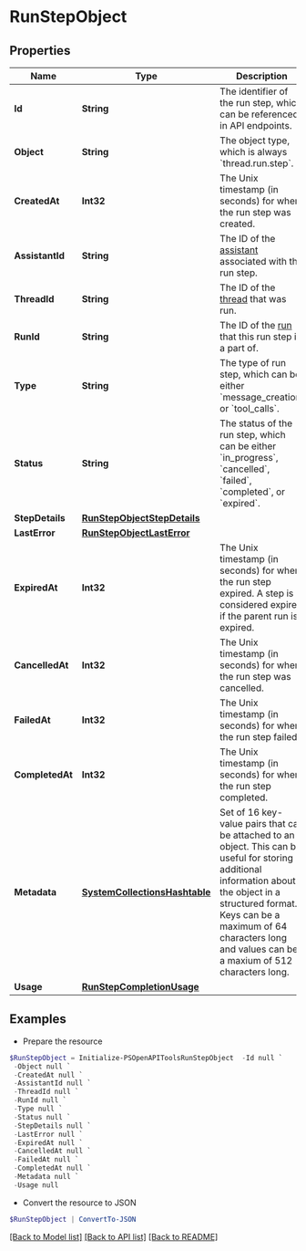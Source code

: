 # RunStepObject
## Properties

Name | Type | Description | Notes
------------ | ------------- | ------------- | -------------
**Id** | **String** | The identifier of the run step, which can be referenced in API endpoints. | 
**Object** | **String** | The object type, which is always &#x60;thread.run.step&#x60;. | 
**CreatedAt** | **Int32** | The Unix timestamp (in seconds) for when the run step was created. | 
**AssistantId** | **String** | The ID of the [assistant](/docs/api-reference/assistants) associated with the run step. | 
**ThreadId** | **String** | The ID of the [thread](/docs/api-reference/threads) that was run. | 
**RunId** | **String** | The ID of the [run](/docs/api-reference/runs) that this run step is a part of. | 
**Type** | **String** | The type of run step, which can be either &#x60;message_creation&#x60; or &#x60;tool_calls&#x60;. | 
**Status** | **String** | The status of the run step, which can be either &#x60;in_progress&#x60;, &#x60;cancelled&#x60;, &#x60;failed&#x60;, &#x60;completed&#x60;, or &#x60;expired&#x60;. | 
**StepDetails** | [**RunStepObjectStepDetails**](RunStepObjectStepDetails.md) |  | 
**LastError** | [**RunStepObjectLastError**](RunStepObjectLastError.md) |  | 
**ExpiredAt** | **Int32** | The Unix timestamp (in seconds) for when the run step expired. A step is considered expired if the parent run is expired. | 
**CancelledAt** | **Int32** | The Unix timestamp (in seconds) for when the run step was cancelled. | 
**FailedAt** | **Int32** | The Unix timestamp (in seconds) for when the run step failed. | 
**CompletedAt** | **Int32** | The Unix timestamp (in seconds) for when the run step completed. | 
**Metadata** | [**SystemCollectionsHashtable**](.md) | Set of 16 key-value pairs that can be attached to an object. This can be useful for storing additional information about the object in a structured format. Keys can be a maximum of 64 characters long and values can be a maxium of 512 characters long.  | 
**Usage** | [**RunStepCompletionUsage**](RunStepCompletionUsage.md) |  | 

## Examples

- Prepare the resource
```powershell
$RunStepObject = Initialize-PSOpenAPIToolsRunStepObject  -Id null `
 -Object null `
 -CreatedAt null `
 -AssistantId null `
 -ThreadId null `
 -RunId null `
 -Type null `
 -Status null `
 -StepDetails null `
 -LastError null `
 -ExpiredAt null `
 -CancelledAt null `
 -FailedAt null `
 -CompletedAt null `
 -Metadata null `
 -Usage null
```

- Convert the resource to JSON
```powershell
$RunStepObject | ConvertTo-JSON
```

[[Back to Model list]](../README.md#documentation-for-models) [[Back to API list]](../README.md#documentation-for-api-endpoints) [[Back to README]](../README.md)

